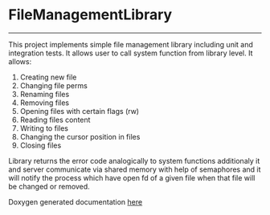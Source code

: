 # FileManagementLibrary
***
This project implements simple file management library including unit and integration tests. It allows user to call system function from library level. It allows:
1. Creating new file
2. Changing file perms
3. Renaming files
4. Removing files
5. Opening files with certain flags (rw)
6. Reading files content
7. Writing to files
8. Changing the cursor position in files
9. Closing files

Library returns the error code analogically to system functions additionaly it and server communicate via shared memory with help of semaphores and it will notify the process which have open fd of a given file when that file will be changed or removed.

Doxygen generated documentation [here](https://jjkedra.github.io/FileManagementLibrary/files.html)
